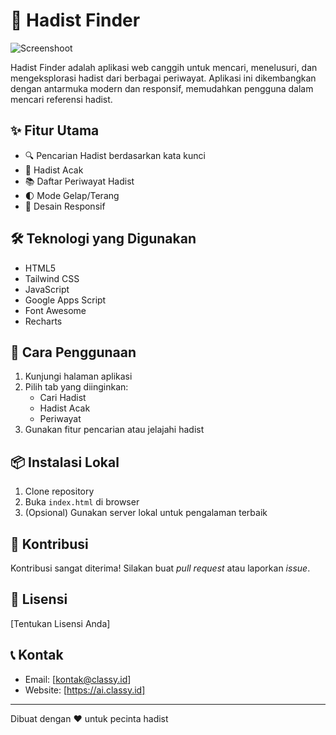 # 🕌 Hadist Finder

![Screenshoot](https://blog.classy.id/upload/gambar_berita/8ed3bbdf30bdc9e6c3557db211b20b86_20250326103423.png)

Hadist Finder adalah aplikasi web canggih untuk mencari, menelusuri, dan mengeksplorasi hadist dari berbagai periwayat. Aplikasi ini dikembangkan dengan antarmuka modern dan responsif, memudahkan pengguna dalam mencari referensi hadist.

## ✨ Fitur Utama
- 🔍 Pencarian Hadist berdasarkan kata kunci
- 🎲 Hadist Acak 
- 📚 Daftar Periwayat Hadist
- 🌓 Mode Gelap/Terang
- 📱 Desain Responsif

## 🛠 Teknologi yang Digunakan
- HTML5
- Tailwind CSS
- JavaScript
- Google Apps Script
- Font Awesome
- Recharts

## 🚀 Cara Penggunaan
1. Kunjungi halaman aplikasi
2. Pilih tab yang diinginkan:
   - Cari Hadist
   - Hadist Acak
   - Periwayat
3. Gunakan fitur pencarian atau jelajahi hadist

## 📦 Instalasi Lokal
1. Clone repository
2. Buka `index.html` di browser
3. (Opsional) Gunakan server lokal untuk pengalaman terbaik

## 🤝 Kontribusi
Kontribusi sangat diterima! Silakan buat *pull request* atau laporkan *issue*.

## 📄 Lisensi
[Tentukan Lisensi Anda]

## 📞 Kontak
- Email: [kontak@classy.id]
- Website: [https://ai.classy.id]

---

Dibuat dengan ❤️ untuk pecinta hadist
